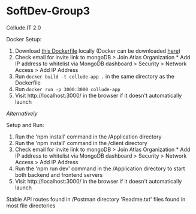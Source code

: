 # SoftDev-Group3
Collude.IT 2.0

Docker Setup:
  1. Download [this Dockerfile](https://github.com/aSehat/SoftDev-Group3/blob/documentation-readme/Dockerfile) locally (Docker can be downloaded [here](https://docs.docker.com/get-docker/))
  2. Check email for invite link to mongoDB > Join Atlas Organization
    * Add IP address to whitelist via MongoDB dashboard > Security > Network Access > Add IP Address
  3. Run `docker build -t collude-app .` in the same directory as the Dockerfile
  4. Run `docker run -p 3000:3000 collude-app`
  5. Visit http://localhost:3000/ in the browser if it doesn't automatically launch


*Alternatively*


Setup and Run:
  1. Run the 'npm install' command in the /Application directory
  2. Run the 'npm install' command in the /client directory
  3. Check email for invite link to mongoDB > Join Atlas Organization
    * Add IP address to whitelist via MongoDB dashboard > Security > Network Access > Add IP Address
  4. Run the 'npm run dev' command in the /Application directory to start both backend and frontend servers
  5. Visit http://localhost:3000/ in the browser if it doesn't automatically launch

Stable API routes found in /Postman directory
'Readme.txt' files found in most file directories
